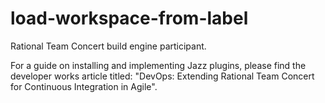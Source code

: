 load-workspace-from-label
=========================

Rational Team Concert build engine participant.

For a guide on installing and implementing Jazz plugins, please find the developer works article titled: "DevOps: Extending Rational Team Concert for Continuous Integration in Agile".
